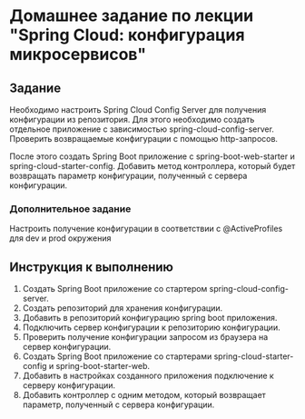 # Домашнее задание по лекции "Spring Cloud: конфигурация микросервисов"

## Задание

Необходимо настроить Spring Cloud Config Server для получения конфигурации из репозитория. Для этого необходимо создать отдельное приложение с зависимостью spring-cloud-config-server. Проверить возвращаемые конфигурации с помощью http-запросов.

После этого создать Spring Boot приложение с spring-boot-web-starter и spring-cloud-starter-config. Добавить метод контроллера, который будет возвращать параметр конфигурации, полученный с сервера конфигурации.

### Дополнительное задание

Настроить получение конфигурации в соответствии с @ActiveProfiles для dev и prod окружения

## Инструкция к выполнению

1. Создать Spring Boot приложение со стартером spring-cloud-config-server.
2. Создать репозиторий для хранения конфигурации.
3. Добавить в репозиторий конфигурацию spring boot приложения.
4. Подключить сервер конфигурации к репозиторию конфигурации.
5. Проверить получение конфигурации запросом из браузера на сервер конфигурации.
6. Создать Spring Boot приложение со стартерами spring-cloud-starter-config и spring-boot-starter-web.
7. Добавить в настройках созданного приложения подключение к серверу конфигурации.
8. Добавить контроллер с одним методом, который возвращает параметр, полученный с сервера конфигурации.
